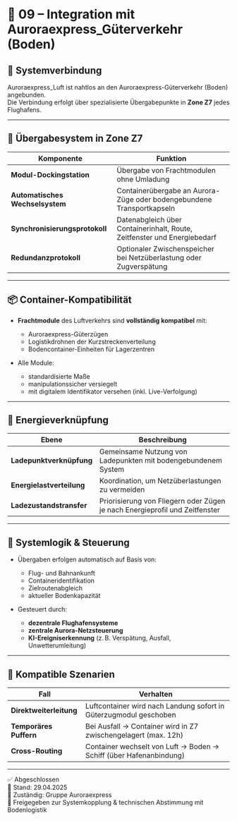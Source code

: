 <!--
Autor: Fabio Weidner
Version: 1.0
Sektion: Infrastruktur – Auroraexpress_Luft
Veröffentlichung: April 2025
-->

# 🔗 09 – Integration mit Auroraexpress_Güterverkehr (Boden)

## 🚉 Systemverbindung

Auroraexpress_Luft ist nahtlos an den Auroraexpress-Güterverkehr (Boden) angebunden.  
Die Verbindung erfolgt über spezialisierte Übergabepunkte in **Zone Z7** jedes Flughafens.

---

## 🔄 Übergabesystem in Zone Z7

| Komponente | Funktion |
|------------|----------|
| **Modul-Dockingstation** | Übergabe von Frachtmodulen ohne Umladung |
| **Automatisches Wechselsystem** | Containerübergabe an Aurora-Züge oder bodengebundene Transportkapseln |
| **Synchronisierungsprotokoll** | Datenabgleich über Containerinhalt, Route, Zeitfenster und Energiebedarf |
| **Redundanzprotokoll** | Optionaler Zwischenspeicher bei Netzüberlastung oder Zugverspätung |

---

## 📦 Container-Kompatibilität

- **Frachtmodule** des Luftverkehrs sind **vollständig kompatibel** mit:
  - Auroraexpress-Güterzügen
  - Logistikdrohnen der Kurzstreckenverteilung
  - Bodencontainer-Einheiten für Lagerzentren

- Alle Module:
  - standardisierte Maße
  - manipulationssicher versiegelt
  - mit digitalem Identifikator versehen (inkl. Live-Verfolgung)

---

## 🔋 Energieverknüpfung

| Ebene | Beschreibung |
|-------|--------------|
| **Ladepunktverknüpfung** | Gemeinsame Nutzung von Ladepunkten mit bodengebundenem System |
| **Energielastverteilung** | Koordination, um Netzüberlastungen zu vermeiden |
| **Ladezustandstransfer** | Priorisierung von Fliegern oder Zügen je nach Energieprofil und Zeitfenster |

---

## 🧠 Systemlogik & Steuerung

- Übergaben erfolgen automatisch auf Basis von:
  - Flug- und Bahnankunft
  - Containeridentifikation
  - Zielroutenabgleich
  - aktueller Bodenkapazität

- Gesteuert durch:
  - **dezentrale Flughafensysteme**
  - **zentrale Aurora-Netzsteuerung**
  - **KI-Ereigniserkennung** (z. B. Verspätung, Ausfall, Unwetterumleitung)

---

## 🧩 Kompatible Szenarien

| Fall | Verhalten |
|------|-----------|
| **Direktweiterleitung** | Luftcontainer wird nach Landung sofort in Güterzugmodul geschoben |
| **Temporäres Puffern** | Bei Ausfall → Container wird in Z7 zwischengelagert (max. 12h) |
| **Cross-Routing** | Container wechselt von Luft → Boden → Schiff (über Hafenanbindung) |

---

✅ Abgeschlossen  
📅 Stand: 29.04.2025  
🏩 Zuständig: Gruppe Auroraexpress  
🔐 Freigegeben zur Systemkopplung & technischen Abstimmung mit Bodenlogistik
